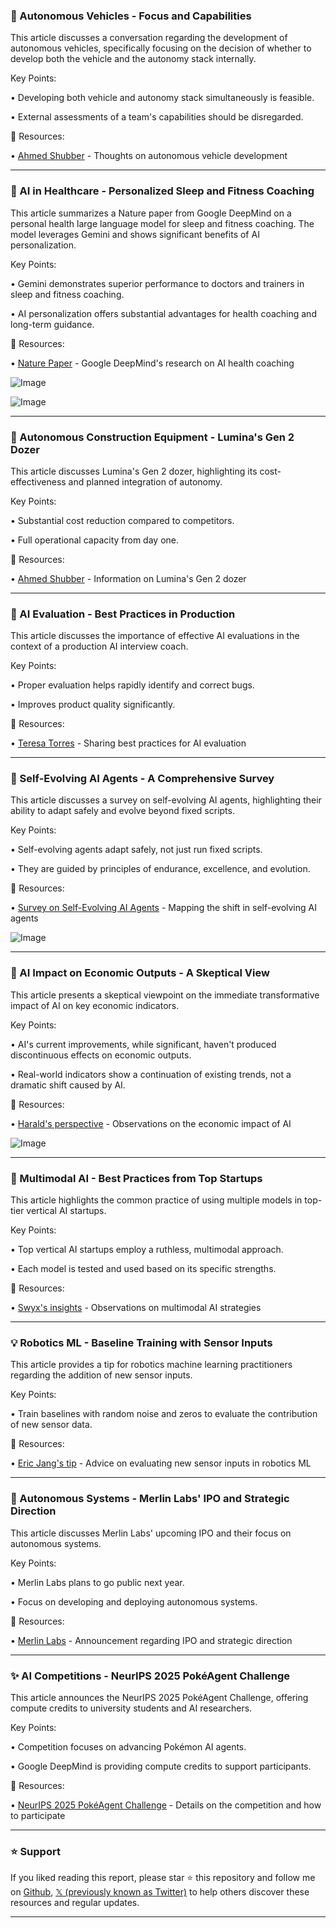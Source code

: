 ### 🤖 Autonomous Vehicles - Focus and Capabilities

This article discusses a conversation regarding the development of autonomous vehicles, specifically focusing on the decision of whether to develop both the vehicle and the autonomy stack internally.

Key Points:

•  Developing both vehicle and autonomy stack simultaneously is feasible.


•  External assessments of a team's capabilities should be disregarded.



🔗 Resources:

• [Ahmed Shubber](https://x.com/ahmedshubber25) -  Thoughts on autonomous vehicle development


---
### 🤖 AI in Healthcare - Personalized Sleep and Fitness Coaching

This article summarizes a Nature paper from Google DeepMind on a personal health large language model for sleep and fitness coaching.  The model leverages Gemini and shows significant benefits of AI personalization.

Key Points:

• Gemini demonstrates superior performance to doctors and trainers in sleep and fitness coaching.


• AI personalization offers substantial advantages for health coaching and long-term guidance.


🔗 Resources:

• [Nature Paper](https://x.com/ns123abc/status/1955994837901041967) -  Google DeepMind's research on AI health coaching


![Image](https://pbs.twimg.com/media/GyUW7_zWkAsNZnO?format=jpg&name=small)

![Image](https://pbs.twimg.com/media/GyUW7_-XYAITOIJ?format=jpg&name=small)


---
### 🤖 Autonomous Construction Equipment - Lumina's Gen 2 Dozer

This article discusses Lumina's Gen 2 dozer, highlighting its cost-effectiveness and planned integration of autonomy.

Key Points:

•  Substantial cost reduction compared to competitors.


•  Full operational capacity from day one.



🔗 Resources:

• [Ahmed Shubber](https://x.com/ahmedshubber25) -  Information on Lumina's Gen 2 dozer


---
### 🤖 AI Evaluation - Best Practices in Production

This article discusses the importance of effective AI evaluations in the context of a production AI interview coach.

Key Points:

•  Proper evaluation helps rapidly identify and correct bugs.


•  Improves product quality significantly.


🔗 Resources:

• [Teresa Torres](https://x.com/ttorres) -  Sharing best practices for AI evaluation


---
### 🤖 Self-Evolving AI Agents - A Comprehensive Survey

This article discusses a survey on self-evolving AI agents, highlighting their ability to adapt safely and evolve beyond fixed scripts.

Key Points:

•  Self-evolving agents adapt safely, not just run fixed scripts.


•  They are guided by principles of endurance, excellence, and evolution.



🔗 Resources:

• [Survey on Self-Evolving AI Agents](https://x.com/rohanpaul_ai/status/1955892704308543992) -  Mapping the shift in self-evolving AI agents


![Image](https://pbs.twimg.com/media/GyS2DWwWUAEx4U-?format=jpg&name=small)


---
### 🤖 AI Impact on Economic Outputs - A Skeptical View

This article presents a skeptical viewpoint on the immediate transformative impact of AI on key economic indicators.

Key Points:

•  AI's current improvements, while significant, haven't produced discontinuous effects on economic outputs.


•  Real-world indicators show a continuation of existing trends, not a dramatic shift caused by AI.



🔗 Resources:

• [Harald's perspective](https://x.com/___Harald___/status/1956392364077138082) -  Observations on the economic impact of AI


![Image](https://pbs.twimg.com/media/GyZ9YmCaMAAi-7Z?format=jpg&name=small)


---
### 🤖 Multimodal AI - Best Practices from Top Startups

This article highlights the common practice of using multiple models in top-tier vertical AI startups.

Key Points:

•  Top vertical AI startups employ a ruthless, multimodal approach.


•  Each model is tested and used based on its specific strengths.


🔗 Resources:

• [Swyx's insights](https://x.com/swyx/status/1956049935297921321) -   Observations on multimodal AI strategies


---
### 💡 Robotics ML - Baseline Training with Sensor Inputs

This article provides a tip for robotics machine learning practitioners regarding the addition of new sensor inputs.

Key Points:

•  Train baselines with random noise and zeros to evaluate the contribution of new sensor data.



🔗 Resources:

• [Eric Jang's tip](https://x.com/ericjang11/status/1956015819923853569) -  Advice on evaluating new sensor inputs in robotics ML


---
### 🚀  Autonomous Systems - Merlin Labs' IPO and Strategic Direction

This article discusses Merlin Labs' upcoming IPO and their focus on autonomous systems.

Key Points:

•  Merlin Labs plans to go public next year.


•  Focus on developing and deploying autonomous systems.


🔗 Resources:

• [Merlin Labs](https://x.com/tbpn/status/1956129772658155941) -  Announcement regarding IPO and strategic direction


---
### ✨ AI Competitions - NeurIPS 2025 PokéAgent Challenge

This article announces the NeurIPS 2025 PokéAgent Challenge, offering compute credits to university students and AI researchers.

Key Points:

•  Competition focuses on advancing Pokémon AI agents.


•  Google DeepMind is providing compute credits to support participants.


🔗 Resources:

• [NeurIPS 2025 PokéAgent Challenge](https://x.com/sethkarten/status/1956146004786602351) -   Details on the competition and how to participate


---

### ⭐️ Support

If you liked reading this report, please star ⭐️ this repository and follow me on [Github](https://github.com/Drix10), [𝕏 (previously known as Twitter)](https://x.com/DRIX_10_) to help others discover these resources and regular updates.

---